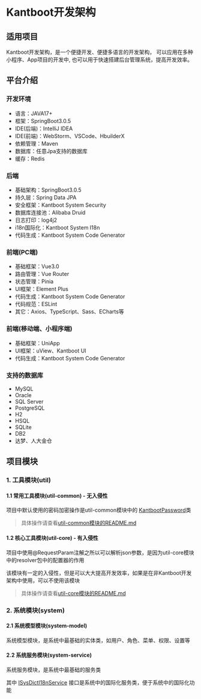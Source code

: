 # Kantboot开发架构

## 适用项目
Kantboot开发架构，是一个便捷开发、便捷多语言的开发架构，
可以应用在多种小程序、App项目的开发中, 也可以用于快速搭建后台管理系统，提高开发效率。

## 平台介绍
### 开发环境
- 语言：JAVA17+
- 框架：SpringBoot3.0.5
- IDE(后端)：IntelliJ IDEA
- IDE(前端)：WebStorm、VSCode、HbuilderX
- 依赖管理：Maven
- 数据库：任意Jpa支持的数据库
- 缓存：Redis

### 后端
- 基础架构：SpringBoot3.0.5
- 持久层：Spring Data JPA
- 安全框架：Kantboot System Security
- 数据库连接池：Alibaba Druid
- 日志打印：log4j2
- i18n国际化：Kantboot System I18n
- 代码生成：Kantboot System Code Generator

### 前端(PC端)
- 基础框架：Vue3.0
- 路由管理：Vue Router
- 状态管理：Pinia
- UI框架：Element Plus
- 代码生成：Kantboot System Code Generator
- 代码规范：ESLint
- 其它：Axios、TypeScript、Sass、ECharts等

### 前端(移动端、小程序端)
- 基础框架：UniApp
- UI框架：uView、Kantboot UI
- 代码生成：Kantboot System Code Generator

### 支持的数据库
- MySQL
- Oracle
- SQL Server
- PostgreSQL
- H2
- HSQL
- SQLite
- DB2
- 达梦、人大金仓

## 项目模块
### 1. 工具模块(util)
#### 1.1 常用工具模块(util-common) - 无入侵性
项目中默认使用的密码加密操作是util-common模块中的
<a href="/util/util-common/src/main/java/com/kantboot/util/common/password/KantbootPassword.java">KantbootPassword</a>类
>具体操作请查看<a href="/util/util-common/README.md">util-common模块的README.md</a>
#### 1.2 核心工具模块(util-core) - 有入侵性
项目中使用@RequestParam注解之所以可以解析json参数，是因为util-core模块中的resolver包中的配置器的作用

该模块有一定的入侵性，但是可以大大提高开发效率，如果是在非Kantboot开发架构中使用，可以不使用该模块

>具体操作请查看<a href="/util/util-core/README.md">util-core模块的README.md</a>
### 2. 系统模块(system)
#### 2.1 系统模型模块(system-model)
系统模型模块，是系统中最基础的实体类，如用户、角色、菜单、权限、设置等
#### 2.2 系统服务模块(system-service)
系统服务模块，是系统中最基础的服务类

其中
<a href="/system/system-service/src/main/java/com/kantboot/system/service/ISysDictI18nService.java">ISysDictI18nService</a>
接口是系统中的国际化服务类，便于系统中的国际化功能
